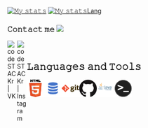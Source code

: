 [![𝙼𝚢 𝚜𝚝𝚊𝚝𝚜](https://github-readme-stats.vercel.app/api?username=ferius057&show_icons=true&theme=radical)](https://github.com/ferius057)
[![𝙼𝚢 𝚜𝚝𝚊𝚝𝚜Lang](https://github-readme-stats.vercel.app/api/top-langs/?username=ferius057&layout=compact&theme=radical)](https://github.com/ferius057)


### 𝙲𝚘𝚗𝚝𝚊𝚌𝚝 𝚖𝚎 [<img src="https://tenor.com/4Ei1.gif" width="100">](https://github.com/ferius057)

[<img align="left" alt="codeSTACKr | VK" width="22px" src="https://cdn.jsdelivr.net/npm/simple-icons@v3/icons/vk.svg" />][vk]
[<img align="left" alt="codeSTACKr | Instagram" width="22px" src="https://cdn.jsdelivr.net/npm/simple-icons@v3/icons/telegram.svg" />][telegram]

<br/>

## 𝙻𝚊𝚗𝚐𝚞𝚊𝚐𝚎𝚜 𝚊𝚗𝚍 𝚃𝚘𝚘𝚕𝚜

<img align="left" alt="HTML5" width="40px" src="https://raw.githubusercontent.com/github/explore/80688e429a7d4ef2fca1e82350fe8e3517d3494d/topics/html/html.png" />
<img align="left" alt="SQL" width="40px" src="https://raw.githubusercontent.com/github/explore/80688e429a7d4ef2fca1e82350fe8e3517d3494d/topics/sql/sql.png" />
<img align="left" alt="Git" width="40px" src="https://raw.githubusercontent.com/github/explore/80688e429a7d4ef2fca1e82350fe8e3517d3494d/topics/git/git.png" />
<img align="left" alt="GitHub" width="40px" src="https://raw.githubusercontent.com/github/explore/78df643247d429f6cc873026c0622819ad797942/topics/github/github.png" />
<img align="left" alt="Java" width="40px" src="https://raw.githubusercontent.com/github/explore/80688e429a7d4ef2fca1e82350fe8e3517d3494d/topics/java/java.png" />
<img align="left" alt="Terminal" width="40px" src="https://raw.githubusercontent.com/github/explore/80688e429a7d4ef2fca1e82350fe8e3517d3494d/topics/terminal/terminal.png" />

<br/>

[vk]: https://vk.com/ferius_057
[telegram]: https://t.me/ferius_057
